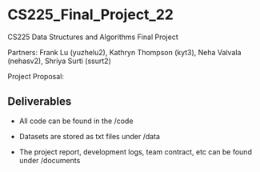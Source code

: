 # CS225_Final_Project_22
CS225 Data Structures and Algorithms Final Project 

Partners:
Frank Lu (yuzhelu2),
Kathryn Thompson (kyt3),
Neha Valvala (nehasv2),
Shriya Surti (ssurt2)

Project Proposal:

Deliverables
------------

+ All code can be found in the /code

+ Datasets are stored as txt files under /data

+ The project report, development logs, team contract, etc can be found under /documents
